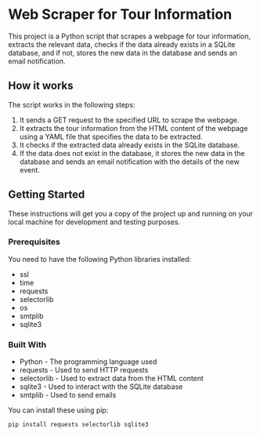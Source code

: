# Web Scraper for Tour Information

This project is a Python script that scrapes a webpage for tour information, extracts the relevant data, checks if the data already exists in a SQLite database, and if not, stores the new data in the database and sends an email notification.

## How it works

The script works in the following steps:

1. It sends a GET request to the specified URL to scrape the webpage.
2. It extracts the tour information from the HTML content of the webpage using a YAML file that specifies the data to be extracted.
3. It checks if the extracted data already exists in the SQLite database.
4. If the data does not exist in the database, it stores the new data in the database and sends an email notification with the details of the new event.

## Getting Started

These instructions will get you a copy of the project up and running on your local machine for development and testing purposes.

### Prerequisites

You need to have the following Python libraries installed:

- ssl
- time
- requests
- selectorlib
- os
- smtplib
- sqlite3

### Built With
* Python - The programming language used
* requests - Used to send HTTP requests
* selectorlib - Used to extract data from the HTML content
* sqlite3 - Used to interact with the SQLite database
* smtplib - Used to send emails

You can install these using pip:

```bash
pip install requests selectorlib sqlite3